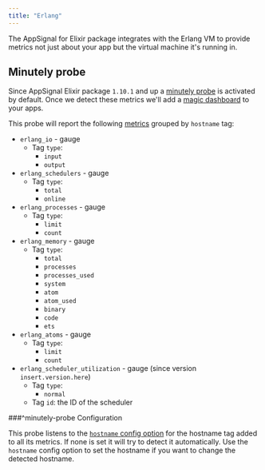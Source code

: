 ```yaml
---
title: "Erlang"
---
```


The AppSignal for Elixir package integrates with the Erlang VM to provide metrics not just about your app but the virtual machine it's running in.

## Minutely probe

Since AppSignal Elixir package `1.10.1` and up a [minutely probe](/elixir/instrumentation/minutely-probes.html) is activated by default. Once we detect these metrics we'll add a [magic dashboard](https://blog.appsignal.com/2019/03/27/magic-dashboards.html) to your apps.

This probe will report the following [metrics](/metrics/custom.html) grouped by `hostname` tag:

- `erlang_io` - gauge
  - Tag `type`:
      - `input`
      - `output`
- `erlang_schedulers` - gauge
  - Tag `type`:
      - `total`
      - `online`
- `erlang_processes` - gauge
  - Tag `type`:
      - `limit`
      - `count`
- `erlang_memory` - gauge
  - Tag `type`:
      - `total`
      - `processes`
      - `processes_used`
      - `system`
      - `atom`
      - `atom_used`
      - `binary`
      - `code`
      - `ets`
- `erlang_atoms` - gauge
  - Tag `type`:
      - `limit`
      - `count`
- `erlang_scheduler_utilization` - gauge (since version `insert.version.here`)
  - Tag `type`:
      - `normal`
  - Tag `id`: the ID of the scheduler

###^minutely-probe Configuration

This probe listens to the [`hostname` config option](/elixir/configuration/options.html#option-hostname) for the hostname tag added to all its metrics. If none is set it will try to detect it automatically. Use the `hostname` config option to set the hostname if you want to change the detected hostname.
